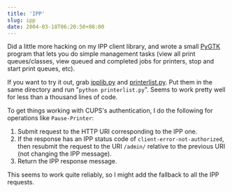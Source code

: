 ```yaml
---
title: 'IPP'
slug: ipp
date: 2004-03-18T06:20:50+08:00
---
```


Did a little more hacking on my IPP client library, and wrote a small
[PyGTK](http://www.pygtk.org/) program that lets you do simple
management tasks (view all print queues/classes, view queued and
completed jobs for printers, stop and start print queues, etc).

If you want to try it out, grab [ipplib.py](ipplib.py) and
[printerlist.py](printerlist.py). Put them in the same directory and
run \"`python printerlist.py`\". Seems to work pretty well for less
than a thousand lines of code.

To get things working with CUPS\'s authentication, I do the following
for operations like `Pause-Printer`:

1.  Submit request to the HTTP URI corresponding to the IPP one.
2.  If the response has an IPP status code of
    `client-error-not-authorized`, then resubmit the request to the URI
    `/admin/` relative to the previous URI (not changing the IPP
    message).
3.  Return the IPP response message.

This seems to work quite reliably, so I might add the fallback to all
the IPP requests.
